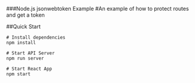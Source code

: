 ###Node.js jsonwebtoken Example
#An example of how to protect routes and get a token

##Quick Start
```
# Install dependencies
npm install

# Start API Server
npm run server

# Start React App
npm start
```
